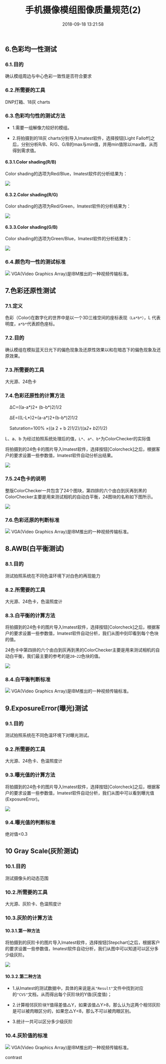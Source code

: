 ﻿---
title: 手机摄像模组图像质量规范(2)
comments: true
date: 2018-09-18 13:21:58
categories: Camera
tags: 图像质量规范
about:

---

## 6.色彩均一性测试

### 6.1.目的

确认模组周边与中心色彩一致性是否符合要求

### 6.2.所需要的工具

DNP灯箱、18灰 charts

### 6.3.色彩均匀性的测试方法

* 1.需要一组解像力较好的模组。

* 2.将拍摄到的18灰 charts分别导入Imatest软件，选择按钮[Light Falloff]之后，分别分析R/B、R/G、G/B的max与min值，并用min值除以max值，从而得到需求值。

#### 6.3.1.Color shading(R/B)

Color shading的选项为Red/Blue，Imatest软件的分析结果为：

![ ](https://www.cnblogs.com/images/cnblogs_com/cliy-10/1299108/o_30.png)

#### 6.3.2.Color shading(R/G)

Color shading的选项为Red/Green，Imatest软件的分析结果为：

![ ](https://www.cnblogs.com/images/cnblogs_com/cliy-10/1299108/o_36.png)

#### 6.3.3.Color shading(G/B)

Color shading的选项为Green/Blue，Imatest软件的分析结果为：

![ ](https://www.cnblogs.com/images/cnblogs_com/cliy-10/1299108/o_37.png)

### 6.4.颜色均一性的测试标准

![ ](https://www.cnblogs.com/images/cnblogs_com/cliy-10/1299108/o_45.png)
VGA(Video Graphics Array)是IBM推出的一种视频传输标准。

## 7.色彩还原性测试

### 7.1.定义

色彩（Color)在数字化的世界中是以一个3D三维空间的座标表现`（La*b*）`，L 代表明度，`a*b*`代表颜色座标。

### 7.2.目的

确认模组在模拟蓝天日光下的偏色现象及还原性效果以和在暗态下的偏色现象及还原效果。

### 7.3.所需要的工具

大光源、24色卡

### 7.4.色彩还原性的计算方法

　ΔC=((a-a*)2+ (b-b*)2)1/2

　ΔE=((L-L*)2+(a-a*)2+(b-b*)2)1/2

　Saturation=100% ×((a 2 + b 2)1/2)/((a*2+ b*2)1/2)

L、a、b 为经过拍照系统处理后的值，`L*`、`a*`、`b*`为ColorChecker的实际值

将拍摄到的24色卡的图片导入Imatest软件，选择按钮[Colorcheck]之后，根据客户的要求设置一些参数值，Imatest软件自动分析出结果。

![ ](https://www.cnblogs.com/images/cnblogs_com/cliy-10/1299108/o_38.png)

### 7.5.24色卡的说明

整版ColorChecker一共包含了24个图块，第四排的六个由白到灰再到黑的ColorChecker主要是用来测试相机的自动白平衡，24图块的名称如下图所示。

![ ](https://www.cnblogs.com/images/cnblogs_com/cliy-10/1299108/o_46.png)

### 7.6.色彩还原的判断标准

![ ](https://www.cnblogs.com/images/cnblogs_com/cliy-10/1299108/o_47.png)
VGA(Video Graphics Array)是IBM推出的一种视频传输标准。

## 8.AWB(白平衡测试)

### 8.1.目的

测试拍照系统在不同色温环境下对白色的再现能力

### 8.2.所需要的工具

大光源、24色卡，色温照度计

### 8.3.白平衡的计算方法

将拍摄到的24色卡的图片导入Imatest软件，选择按钮[Colorcheck]之后，根据客户的要求设置一些参数值，Imatest软件自动分析，我们从图中刻印看到每个色块的值。

24色卡中第四排的六个由白到灰再到黑的ColorChecker主要是用来测试相机的自动白平衡，我们最主要的参考的是`20~22`色块的值。

![ ](https://www.cnblogs.com/images/cnblogs_com/cliy-10/1299108/o_42.png)

### 8.4.白平衡判断标准

![ ](https://www.cnblogs.com/images/cnblogs_com/cliy-10/1299108/o_48.png)
VGA(Video Graphics Array)是IBM推出的一种视频传输标准。

## 9.ExposureError(曝光)测试

### 9.1.目的

测试拍照系统在不同色温环境下对曝光测试。

### 9.2.所需要的工具

大光源、24色卡、色温照度计

### 9.3.曝光值的计算方法

将拍摄到的24色卡的图片导入Imatest软件，选择按钮[Colorcheck]之后，根据客户的要求设置一些参数值，Imatest软件自动分析，我们从图中可以看到曝光值(ExposureError)。

![ ](https://www.cnblogs.com/images/cnblogs_com/cliy-10/1299108/o_43.png)

### 9.4.曝光值的判断标准

绝对值<0.3

## 10 Gray Scale(灰阶测试)

### 10.1.目的

测试摄像头的动态范围

### 10.2.所需要的工具

大光源、灰阶卡、色温照度计

### 10.3.灰阶的计算方法

#### 10.3.1.第一种方法

将拍摄到的灰阶卡的图片导入Imatest软件，选择按钮[Stepchart]之后，根据客户的要求设置一些参数值，Imatest软件自动分析，我们从图中可以知道可以区分多少级灰阶。

![ ](https://www.cnblogs.com/images/cnblogs_com/cliy-10/1299108/o_44.png)

#### 10.3.2.第二种方法

* 1.从Imatest的测试数据中，具体的来说是从`"Result"`文件中找到对应的`"CVS"`文档，从而得出每个灰阶块的Y值(灰度值)；

* 2.计算相邻灰阶块Y值得差值△Y，如果该值△Y>8，那么认为这两个相邻灰阶是可以被肉眼区分的，如果您△Y<8，那么不可以被肉眼区别。

* 3.统计一共可以区分多少级灰阶

### 10.4.灰阶值的标准

![ ](https://www.cnblogs.com/images/cnblogs_com/cliy-10/1299108/o_49.png)
VGA(Video Graphics Array)是IBM推出的一种视频传输标准。

contrast